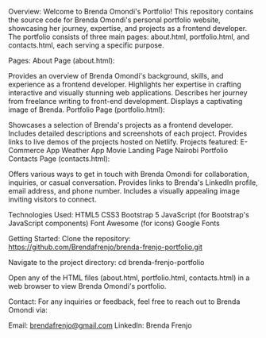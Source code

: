 Overview:
Welcome to Brenda Omondi's Portfolio! This repository contains the source code for Brenda Omondi's personal portfolio website, showcasing her journey, expertise, and projects as a frontend developer. The portfolio consists of three main pages: about.html, portfolio.html, and contacts.html, each serving a specific purpose.

Pages:
About Page (about.html):

Provides an overview of Brenda Omondi's background, skills, and experience as a frontend developer.
Highlights her expertise in crafting interactive and visually stunning web applications.
Describes her journey from freelance writing to front-end development.
Displays a captivating image of Brenda.
Portfolio Page (portfolio.html):

Showcases a selection of Brenda's projects as a frontend developer.
Includes detailed descriptions and screenshots of each project.
Provides links to live demos of the projects hosted on Netlify.
Projects featured:
E-Commerce App
Weather App
Movie Landing Page
Nairobi Portfolio
Contacts Page (contacts.html):

Offers various ways to get in touch with Brenda Omondi for collaboration, inquiries, or casual conversation.
Provides links to Brenda's LinkedIn profile, email address, and phone number.
Includes a visually appealing image inviting visitors to connect.

Technologies Used:
HTML5
CSS3
Bootstrap 5
JavaScript (for Bootstrap's JavaScript components)
Font Awesome (for icons)
Google Fonts

Getting Started:
Clone the repository:
https://github.com/Brendafrenjo/brenda-frenjo-portfolio.git

Navigate to the project directory:
cd brenda-frenjo-portfolio

Open any of the HTML files (about.html, portfolio.html, contacts.html) in a web browser to view Brenda Omondi's portfolio.

Contact:
For any inquiries or feedback, feel free to reach out to Brenda Omondi via:

Email: brendafrenjo@gmail.com
LinkedIn: Brenda Frenjo
